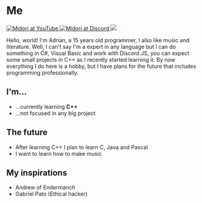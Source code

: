 # Me

<div id="badges">
  <a href="https://www.youtube.com/@adrian_vic">
  <img src="https://img.shields.io/badge/YouTube-black?logo=youtube&logoColor=red&style=flat-square" alt="Midori at YouTube"/>
  </a>
  <a href="discordapp.com/users/681643259764015116">
  <img src="https://img.shields.io/badge/Discord-black?logo=discord&logoColor=blue&style=flat-square" alt="Midori at Discord"/>
  </a>
  <img <img src="https://komarev.com/ghpvc/?username=adrianvic&style=flat-square&color=gray"/>
</div>

Hello, world! I'm Adrian, a 15 years old programmer, I also like music and literature.
Well, I can't say I'm a expert in any language but I can do something in C#, Visual Basic and work with Discord.JS, you can expect some small projects in C++ as I recently started learning it.
By now everything I do here is a hobby, but I have plans for the future that includes programming professionally.

## I'm...
- ...currently learning **C++**
- ...not focused in any big project

## The future
- After learning C++ I plan to learn C, Java and Pascal
- I want to learn how to make music

## My inspirations
- Andrew of Endermanch
- Gabriel Pato (Ethical hacker)
